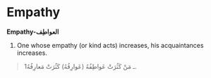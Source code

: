 Empathy
=======

**Empathy-العواطِف**

1. One whose empathy (or kind acts) increases, his acquaintances
increases.

> 1ـ مَنْ كَثُرَتْ عَواطِفُهُ (عَوارِفُهُ) كَثُرَتْ مَعارِفُهُ.


